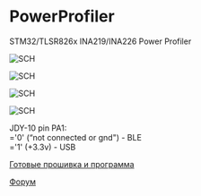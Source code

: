 # PowerProfiler
STM32/TLSR826x INA219/INA226 Power Profiler

![SCH](https://github.com/pvvx/UBIA/blob/master/PowerProfiler/img/STM32INA219.gif)

![SCH](https://github.com/pvvx/UBIA/blob/master/PowerProfiler/img/STM32INA226.gif)

![SCH](https://github.com/pvvx/UBIA/blob/master/PowerProfiler/img/JDY-10-INA219.gif)

![SCH](https://github.com/pvvx/UBIA/blob/master/PowerProfiler/img/JDY-10-INA226.gif)

JDY-10 pin PA1:<br>
='0' (“not connected or gnd") - BLE<br>
='1' (+3.3v) - USB<br>

[Готовые прошивка и программа](https://github.com/pvvx/UBIA/blob/master/PowerProfiler/bin/package.zip)

[Форум](https://esp8266.ru/forum/threads/power-profiler.4643)
